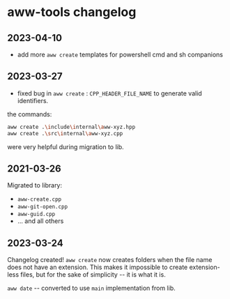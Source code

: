 # aww-tools changelog

## 2023-04-10

- add more `aww create` templates for powershell cmd and sh companions

## 2023-03-27
- fixed bug in `aww create` : `CPP_HEADER_FILE_NAME` to generate valid identifiers.


the commands:
```sh
aww create .\include\internal\aww-xyz.hpp
aww create .\src\internal\aww-xyz.cpp
```
were very helpful during migration to lib.


## 2021-03-26

Migrated to library:
- `aww-create.cpp`
- `aww-git-open.cpp`
- `aww-guid.cpp`
- ... and all others

## 2023-03-24

Changelog created!
`aww create` now creates folders when the file name does not have an extension. This makes it impossible to create extension-less files, but for the sake of simplicity -- it is what it is.

`aww date` -- converted to use `main` implementation from lib.








